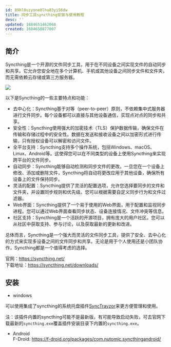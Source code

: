 ```yaml
---
id: 89hl0uzyone0lhu83yi56dw
title: 同步工具syncthing安装与使用教程
desc: ''
updated: 1684651462068
created: 1684650877007
---
```



## 简介
Syncthing是一个开源的文件同步工具，用于在不同设备之间实现文件的自动同步和共享。它允许您安全地在多个计算机、手机或其他设备之间同步文件和文件夹，而无需依赖云存储或第三方服务器。

![](https://minio.kevin2li.top/image-bed/blog/20230521143949.png)

以下是Syncthing的一些主要特点和功能：

- 去中心化：Syncthing基于对等（peer-to-peer）原则，不依赖集中式服务器进行文件同步。每个设备都可以直接与其他设备通信，实现点对点的同步和共享。
- 安全性：Syncthing使用强大的加密技术（TLS）保护数据传输，确保文件在传输和存储过程中的安全性。数据在发送和接收设备之间以加密形式进行传输，只有授权设备可以解密和访问文件。
- 全平台支持：Syncthing支持多个操作系统，包括Windows、macOS、Linux、Android等。这使得您可以在不同类型的设备上使用Syncthing来实现跨平台的文件同步。
- 自动同步：Syncthing能够自动检测和同步文件的更改。一旦您在一个设备上修改、添加或删除文件，Syncthing将自动将更改应用于其他设备，确保所有设备上的文件保持同步。
- 灵活的配置：Syncthing提供了灵活的配置选项，允许您选择要同步的文件和文件夹，并设置同步规则和优先级。您可以根据需要自定义同步行为和文件过滤器。
- Web界面：Syncthing提供了一个易于使用的Web界面，用于配置和监视同步进程。您可以通过Web界面查看同步状态、设备连接情况、文件冲突等信息。
- 社区支持：Syncthing是一个活跃的开源项目，拥有庞大的用户社区。您可以从社区中获取支持、参与讨论，以及获取最新的更新和改进。

总体而言，Syncthing是一个强大而灵活的文件同步工具，提供了安全、去中心化的方式来实现多设备之间的文件同步和共享。无论是用于个人使用还是小团队协作，Syncthing都是一个值得考虑的选择。

官网：https://syncthing.net/  
下载地址：https://syncthing.net/downloads/
## 安装
- windows  

可以使用集成了syncthing的系统托盘插件[SyncTrayzor](https://github.com/canton7/SyncTrayzor/releases/latest)来更方便管理和使用。

注：该插件内置的syncthing可能不是最新版，有可能导致启动失败，可去官网下载最新的`syncthing.exe`覆盖插件安装目录下内置的`syncthing.exe`。

- Android  
F-Droid: https://f-droid.org/packages/com.nutomic.syncthingandroid/
